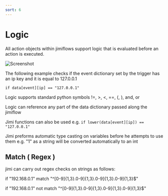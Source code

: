 ```yaml
---
sort: 6
---
```


# Logic

All action objects within jimiflows support logic that is evaluated before an action is executed.

![Screenshot](https://github.com/z1pti3/jimi/blob/v1.1/examples/screenshots/screenshot5.png)

The following example checks if the event dictionary set by the trigger has an ip key and it is equal to 127.0.0.1

`if data[event][ip] == "127.0.0.1"`

Logic supports standard python symbols !=, >, <, ==, (, ), and, or

Logic can reference any part of the data dictionary passed along the jimiflow

Jimi functions can also be used e.g. `if lower(data[event][ip]) == "127.0.0.1"`

Jimi preforms automatic type casting on variables before he attempts to use them e.g. "1" as a string will be converted automatically to an int

## Match ( Regex )

jimi can carry out regex checks on strings as follows:

if "192.168.0.1" match "^[0-9]{1,3}\.0-9]{1,3}\.0-9]{1,3}\.0-9]{1,3}$"

if "192.168.0.1" not match "^[0-9]{1,3}\.0-9]{1,3}\.0-9]{1,3}\.0-9]{1,3}$"
